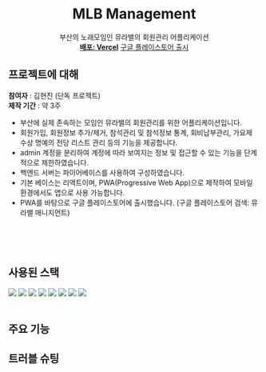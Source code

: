 <div align="center">
  <h1 align="center">MLB Management</h3>

  <p align="center">
    부산의 노래모임인 뮤라밸의 회원관리 어플리케이션
    <br />
    <a href="https://mlb-management.vercel.app"><strong>배포: Vercel</strong></a>
    <a href="https://play.google.com/store/apps/details?id=app.vercel.mlb_management.twa&hl=ko&gl=US">구글 플레이스토어 출시</a>
  </p>
</div>

## 프로젝트에 대해

<strong>참여자</strong> : 김현진 (단독 프로젝트)
<br />
<strong>제작 기간</strong> : 약 3주

- 부산에 실제 존속하는 모임인 뮤라밸의 회원관리를 위한 어플리케이션입니다.<br />
- 회원가입, 회원정보 추가/제거, 참석관리 및 참석정보 통계, 회비납부관리, 가요제 수상 명예의 전당 리스트 관리 등의 기능을 제공합니다.<br />
- admin 계정을 분리하여 계정에 따라 보여지는 정보 및 접근할 수 있는 기능을 단계적으로 제한하였습니다.<br />
- 백엔드 서버는 파이어베이스를 사용하여 구성하였습니다.<br />
- 기본 베이스는 리액트이며, PWA(Progressive Web App)으로 제작하여 모바일 환경에서도 앱으로 사용 가능합니다.<br />
- PWA를 바탕으로 구글 플레이스토어에 출시했습니다. (구글 플레이스토어 검색: 뮤라밸 매니지먼트)

<br /><br /><br />

## 사용된 스택
<img src="https://img.shields.io/badge/TypeScript-3178C6?style=for-the-badge&logo=typescript&logoColor=white">
<img src="https://img.shields.io/badge/React-20232A?style=for-the-badge&logo=react&logoColor=61DAFB">
<img src="https://img.shields.io/badge/React Router-20232A?style=for-the-badge&logo=reactrouter&logoColor=61DAFB">
<img src="https://img.shields.io/badge/Redux Toolkit-20232A?style=for-the-badge&logo=redux&logoColor=61DAFB">
<img src="https://img.shields.io/badge/Styled Components-DB7093?style=for-the-badge&logo=styledcomponents&logoColor=white">
<img src="https://img.shields.io/badge/Vite-646CFF?style=for-the-badge&logo=reactrouter&logoColor=white">
<img src="https://img.shields.io/badge/Firebase-FFCA28?style=for-the-badge&logo=firebase&logoColor=FFCA28">
<img src="https://img.shields.io/badge/React.Chart.js2-FF6384?style=for-the-badge&logo=chartjs&logoColor=FF6384">
<br /><br />

## 주요 기능


## 트러블 슈팅
